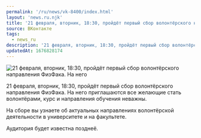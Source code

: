 ```yaml
---
permalink: '/ru/news/vk-8400/index.html'
layout: 'news.ru.njk'
title: '21 февраля, вторник, 18:30, пройдёт первый сбор волонтёрского направления ФизФака.'
source: ВКонтакте
tags:
  - news_ru
description: '21 февраля, вторник, 18:30, пройдёт первый сбор волонтёрского направления ФизФака.'
updatedAt: 1676828174
---
```

![21 февраля, вторник, 18:30, пройдёт первый сбор волонтёрского направления ФизФака. На него](https://sun1-98.userapi.com/impg/tX3QkA2ZpPQ5qsydUOy-dfFz6U8oNcHcc8tRmA/S98obSmDSVk.jpg?size=510x344&quality=95&sign=e699fce7eec4f7568571a99696e4c2f3&c_uniq_tag=VUYkyO19yEqZXiG27et7W6IRjb0Kh93mSBAXYBq4B-I&type=album)

21 февраля, вторник, 18:30, пройдёт первый сбор волонтёрского направления ФизФака. На него приглашаются все желающие стать волонтёрами, курс и направления обучения неважны.

На сборе вы узнаете об актуальных направлениях волонтёрской деятельности в университете и на факультете.

Аудитория будет известна позднеё.
